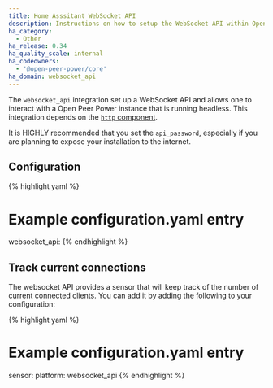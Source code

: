 ```yaml
---
title: Home Asssitant WebSocket API
description: Instructions on how to setup the WebSocket API within Open Peer Power.
ha_category:
  - Other
ha_release: 0.34
ha_quality_scale: internal
ha_codeowners:
  - '@open-peer-power/core'
ha_domain: websocket_api
---
```


The `websocket_api` integration set up a WebSocket API and allows one to interact with a Open Peer Power instance that is running headless. This integration depends on the [`http` component](/integrations/http/).

<div class='note warning'>

It is HIGHLY recommended that you set the `api_password`, especially if you are planning to expose your installation to the internet.

</div>

## Configuration

{% highlight yaml %}
# Example configuration.yaml entry
websocket_api:
{% endhighlight %}

## Track current connections

The websocket API provides a sensor that will keep track of the number of current connected clients. You can add it by adding the following to your configuration:

{% highlight yaml %}
# Example configuration.yaml entry
sensor:
  platform: websocket_api
{% endhighlight %}
